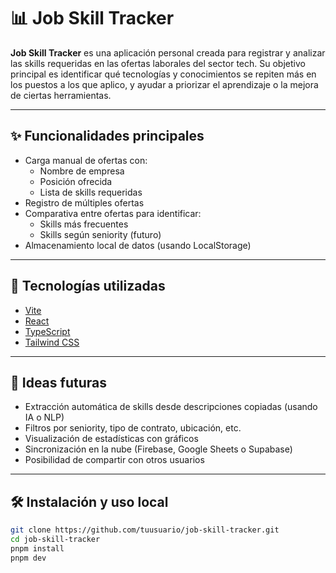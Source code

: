 # 📊 Job Skill Tracker

**Job Skill Tracker** es una aplicación personal creada para registrar y analizar las skills requeridas en las ofertas laborales del sector tech. Su objetivo principal es identificar qué tecnologías y conocimientos se repiten más en los puestos a los que aplico, y ayudar a priorizar el aprendizaje o la mejora de ciertas herramientas.

---

## ✨ Funcionalidades principales

- Carga manual de ofertas con:
  - Nombre de empresa
  - Posición ofrecida
  - Lista de skills requeridas
- Registro de múltiples ofertas
- Comparativa entre ofertas para identificar:
  - Skills más frecuentes
  - Skills según seniority (futuro)
- Almacenamiento local de datos (usando LocalStorage)

---

## 🚀 Tecnologías utilizadas

- [Vite](https://vitejs.dev/)
- [React](https://react.dev/)
- [TypeScript](https://www.typescriptlang.org/)
- [Tailwind CSS](https://tailwindcss.com/)

---

## 🧠 Ideas futuras

- Extracción automática de skills desde descripciones copiadas (usando IA o NLP)
- Filtros por seniority, tipo de contrato, ubicación, etc.
- Visualización de estadísticas con gráficos
- Sincronización en la nube (Firebase, Google Sheets o Supabase)
- Posibilidad de compartir con otros usuarios

---

## 🛠 Instalación y uso local

```bash
git clone https://github.com/tuusuario/job-skill-tracker.git
cd job-skill-tracker
pnpm install
pnpm dev
